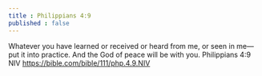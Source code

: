```yaml
---
title : Philippians 4:9
published : false
---
```


Whatever you have learned or received or heard from me, or seen in me—put it into practice. And the God of peace will be with you.
Philippians 4:9 NIV
https://bible.com/bible/111/php.4.9.NIV
